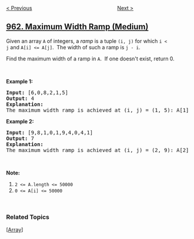 <!--|This file generated by command(leetcode description); DO NOT EDIT.    |-->
<!--+----------------------------------------------------------------------+-->
<!--|@author    openset <openset.wang@gmail.com>                           |-->
<!--|@link      https://github.com/openset                                 |-->
<!--|@home      https://github.com/tonymontaro/leetcode-hints                        |-->
<!--+----------------------------------------------------------------------+-->

[< Previous](https://github.com/tonymontaro/leetcode-hints/tree/master/problems/n-repeated-element-in-size-2n-array "N-Repeated Element in Size 2N Array")
　　　　　　　　　　　　　　　　
[Next >](https://github.com/tonymontaro/leetcode-hints/tree/master/problems/minimum-area-rectangle-ii "Minimum Area Rectangle II")

## [962. Maximum Width Ramp (Medium)](https://leetcode.com/problems/maximum-width-ramp "最大宽度坡")

<p>Given an array <code>A</code> of integers, a <em>ramp</em>&nbsp;is a tuple <code>(i, j)</code> for which <code>i &lt; j</code>&nbsp;and&nbsp;<code>A[i] &lt;= A[j]</code>.&nbsp; The width of such a&nbsp;ramp is <code>j - i</code>.</p>

<p>Find the maximum width of a ramp in <code>A</code>.&nbsp; If one doesn&#39;t exist, return 0.</p>

<p>&nbsp;</p>

<p><strong>Example 1:</strong></p>

<pre>
<strong>Input: </strong><span id="example-input-1-1">[6,0,8,2,1,5]</span>
<strong>Output: </strong><span id="example-output-1">4</span>
<strong>Explanation: </strong>
The maximum width ramp is achieved at (i, j) = (1, 5): A[1] = 0 and A[5] = 5.
</pre>

<div>
<p><strong>Example 2:</strong></p>

<pre>
<strong>Input: </strong><span id="example-input-2-1">[9,8,1,0,1,9,4,0,4,1]</span>
<strong>Output: </strong><span id="example-output-2">7</span>
<strong>Explanation: </strong>
The maximum width ramp is achieved at (i, j) = (2, 9): A[2] = 1 and A[9] = 1.
</pre>
</div>

<div>
<div>
<p>&nbsp;</p>

<p><strong>Note:</strong></p>

<ol>
	<li><code>2 &lt;= A.length &lt;= 50000</code></li>
	<li><code>0 &lt;= A[i] &lt;= 50000</code></li>
</ol>
</div>
</div>

<div>
<div>&nbsp;</div>
</div>

### Related Topics
  [[Array](https://github.com/tonymontaro/leetcode-hints/tree/master/tag/array/README.md)]
